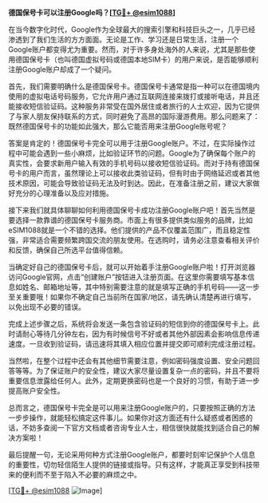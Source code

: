 **德国保号卡可以注册Google吗？[[TG💪+ @esim1088](https://t.me/s/esim1088)]**

在当今数字化时代，Google作为全球最大的搜索引擎和科技巨头之一，几乎已经渗透到了我们生活的方方面面。无论是工作、学习还是日常生活，注册一个Google账户都变得尤为重要。然而，对于许多身处海外的人来说，尤其是那些使用德国保号卡（也叫德国虚拟号码或德国本地SIM卡）的用户来说，是否能够顺利注册Google账户却成了一个疑问。

首先，我们需要明确什么是德国保号卡。德国保号卡通常是指一种可以在德国境内使用的虚拟电话号码服务，它允许用户通过互联网连接来拨打或接听电话，并且还能接收短信验证码。这种服务非常受在国外居住或者旅行的人士欢迎，因为它提供了与家人朋友保持联系的方式，同时避免了高昂的国际漫游费用。那么问题来了：既然德国保号卡的功能如此强大，那么它能否用来注册Google账号呢？

答案是肯定的！德国保号卡完全可以用于注册Google账户。不过，在实际操作过程中可能会遇到一些小麻烦，比如验证环节的问题。Google为了确保每个账户的真实性，会要求新用户输入有效的手机号码以接收短信验证码。而对于持有德国保号卡的用户而言，虽然理论上可以接收此类验证码，但有时由于网络延迟或者其他技术原因，可能会导致验证码无法及时到达。因此，在准备注册之前，建议大家做好充分的心理准备以及应对措施。

接下来我们就具体聊聊如何利用德国保号卡成功注册Google账户吧！首先当然是要选择一款靠谱的德国保号卡服务商。市面上有很多提供类似服务的品牌，比如eSIM1088就是一个不错的选择。他们提供的产品不仅覆盖范围广，而且稳定性强，非常适合需要频繁跨国交流的朋友使用。在选购时，请务必注意查看相关评价和反馈，确保自己所选平台值得信赖。

当确定好自己的德国保号卡后，就可以开始着手注册Google账户啦！打开浏览器访问Google官网，点击“创建账户”按钮进入注册页面。在这里你需要填写基本信息如姓名、邮箱地址等，其中特别需要注意的就是填写正确的手机号码——这一步至关重要哦！如果你不确定自己当前所在国家/地区，请先确认清楚再进行填写，以免出现不必要的错误。

完成上述步骤之后，系统将会发送一条包含验证码的短信到你的德国保号卡上。此时请耐心等待几分钟左右，因为有时候信号不好或者其他外部因素会影响信息传递速度。一旦收到验证码，请迅速将其填入相应位置并提交即可顺利完成注册过程。

当然啦，在整个过程中还会有其他细节需要注意，例如密码强度设置、安全问题回答等等。为了保证账户的安全性，建议大家尽量设置复杂一点的密码，并且不要将重要信息泄露给任何人。此外，定期更换密码也是一个良好的习惯，有助于进一步提高账户安全性。

总而言之，德国保号卡完全是可以用来注册Google账户的，只要按照正确的方法一步步操作，就能轻松搞定这件事儿。如果你对这方面还有什么疑惑或者困惑的话，不妨多查阅一下官方文档或者咨询专业人士，相信很快就能找到适合自己的解决方案啦！

最后提醒一句，无论采用何种方式注册Google账户，都要时刻牢记保护个人信息的重要性，切勿轻信陌生人提供的链接或指导。只有这样，才能真正享受到科技带来的便利而不至于陷入不必要的麻烦之中。

[[TG💪+ @esim1088](https://t.me/s/esim1088) ![Image](https://i.postimg.cc/4NQfJmqS/Snipaste-2025-05-13-00-14-12.png)]